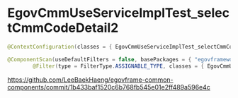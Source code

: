 # EgovCmmUseServiceImplTest_selectCmmCodeDetail2

```java
@ContextConfiguration(classes = { EgovCmmUseServiceImplTest_selectCmmCodeDetail2.class })

@ComponentScan(useDefaultFilters = false, basePackages = { "egovframework.com.cmm.service.impl" }, includeFilters = {
		@Filter(type = FilterType.ASSIGNABLE_TYPE, classes = { EgovCmmUseServiceImpl.class, CmmUseDAO.class }) })
```
<https://github.com/LeeBaekHaeng/egovframe-common-components/commit/1b433baf1520c6b768fb545e01e2ff489a596e4c>
